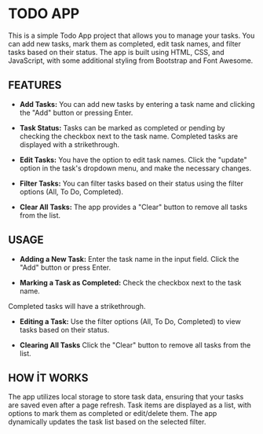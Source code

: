 # TODO APP

This is a simple Todo App project that allows you to manage your tasks. You can add new tasks, mark them as completed, edit task names, and filter tasks based on their status. The app is built using HTML, CSS, and JavaScript, with some additional styling from Bootstrap and Font Awesome.

## FEATURES

- **Add Tasks:** You can add new tasks by entering a task name and clicking the "Add" button or pressing Enter.

- **Task Status:** Tasks can be marked as completed or pending by checking the checkbox next to the task name. Completed tasks are displayed with a strikethrough.

- **Edit Tasks:** You have the option to edit task names. Click the "update" option in the task's dropdown menu, and make the necessary changes.

- **Filter Tasks:** You can filter tasks based on their status using the filter options (All, To Do, Completed).

- **Clear All Tasks:** The app provides a "Clear" button to remove all tasks from the list.

## USAGE

- **Adding a New Task:** Enter the task name in the input field.
Click the "Add" button or press Enter.

- **Marking a Task as Completed:** Check the checkbox next to the task name.

Completed tasks will have a strikethrough.

- **Editing a Task:** Use the filter options (All, To Do, Completed) to view tasks based on their status.

- **Clearing All Tasks** Click the "Clear" button to remove all tasks from the list.


## HOW İT WORKS  
The app utilizes local storage to store task data, ensuring that your tasks are saved even after a page refresh.
Task items are displayed as a list, with options to mark them as completed or edit/delete them.
The app dynamically updates the task list based on the selected filter.


